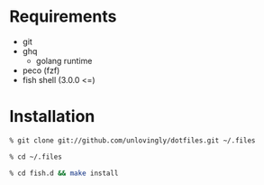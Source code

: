 # Requirements

- git
- ghq
  - golang runtime
- peco (fzf)
- fish shell (3.0.0 <=)

# Installation

```sh
% git clone git://github.com/unlovingly/dotfiles.git ~/.files
```

```sh
% cd ~/.files
```

```sh
% cd fish.d && make install
```
